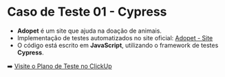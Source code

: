 # Caso de Teste 01 - Cypress

- **Adopet** é um site que ajuda na doação de animais.
- Implementação de testes automatizados no site oficial: [Adopet - Site](https://adopet-frontend-cypress.vercel.app/)
- O código está escrito em **JavaScript**, utilizando o framework de testes **Cypress**.

➡️ [Visite o Plano de Teste no ClickUp](https://doc.clickup.com/9013703346/d/h/8cm4cnj-93/4f26c81c936625d)
